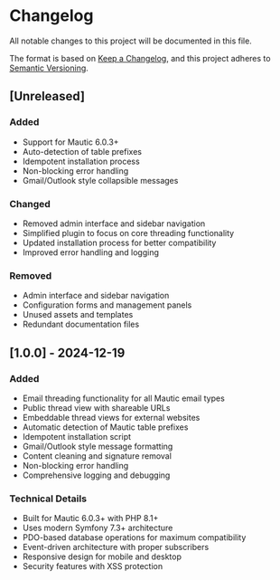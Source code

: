 # Changelog

All notable changes to this project will be documented in this file.

The format is based on [Keep a Changelog](https://keepachangelog.com/en/1.0.0/),
and this project adheres to [Semantic Versioning](https://semver.org/spec/v2.0.0.html).

## [Unreleased]

### Added
- Support for Mautic 6.0.3+
- Auto-detection of table prefixes
- Idempotent installation process
- Non-blocking error handling
- Gmail/Outlook style collapsible messages

### Changed
- Removed admin interface and sidebar navigation
- Simplified plugin to focus on core threading functionality
- Updated installation process for better compatibility
- Improved error handling and logging

### Removed
- Admin interface and sidebar navigation
- Configuration forms and management panels
- Unused assets and templates
- Redundant documentation files

## [1.0.0] - 2024-12-19

### Added
- Email threading functionality for all Mautic email types
- Public thread view with shareable URLs
- Embeddable thread views for external websites
- Automatic detection of Mautic table prefixes
- Idempotent installation script
- Gmail/Outlook style message formatting
- Content cleaning and signature removal
- Non-blocking error handling
- Comprehensive logging and debugging

### Technical Details
- Built for Mautic 6.0.3+ with PHP 8.1+
- Uses modern Symfony 7.3+ architecture
- PDO-based database operations for maximum compatibility
- Event-driven architecture with proper subscribers
- Responsive design for mobile and desktop
- Security features with XSS protection